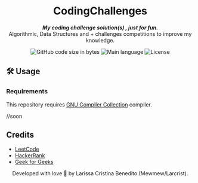<h1 align="center">
	CodingChallenges
</h1>

<p align="center">
	<b><i>My coding challenge solution(s) , just for fun. </i></b><br>
  Algorithmic, Data Structures and + challenges competitions to improve my knowledge.
</p>

<p align="center">
	<img alt="GitHub code size in bytes" src="https://img.shields.io/github/languages/code-size/mewmewdevart/CodingChallenges?color=6272a4" />
	<img alt="Main language" src="https://img.shields.io/github/languages/top/mewmewdevart/CodingChallenges?color=6272a4"/>
	<img alt="License" src="https://img.shields.io/github/license/mewmewdevart/CodingChallenges?color=6272a4"/>
</p>

## 🛠️ Usage

### Requirements

This repository requires [GNU Compiler Collection](https://gcc.gnu.org/) compiler. <br>

//soon

## Credits
* [LeetCode](https://leetcode.com/)
* [HackerRank](https://www.hackerrank.com/)
* [Geek for Geeks](https://practice.geeksforgeeks.org/)


<p align="center"> Developed with love 💜 by Larissa Cristina Benedito (Mewmew/Larcrist). </p>
